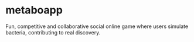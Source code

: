 metaboapp
=========

Fun, competitive and collaborative social online game where users simulate bacteria, contributing to real discovery.
